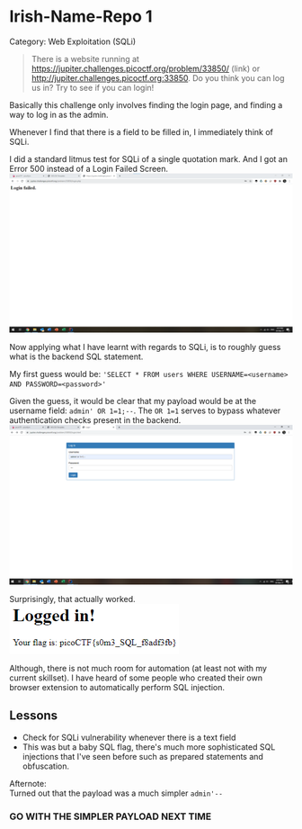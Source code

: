 # Irish-Name-Repo 1
Category: Web Exploitation (SQLi)
> There is a website running at https://jupiter.challenges.picoctf.org/problem/33850/ (link) or http://jupiter.challenges.picoctf.org:33850. Do you think you can log us in? Try to see if you can login!

Basically this challenge only involves finding the login page, and finding a way to log in as the admin.

Whenever I find that there is a field to be filled in, I immediately think of SQLi.

I did a standard litmus test for SQLi of a single quotation mark. And I got an Error 500 instead of a Login Failed Screen.
<img src='images/loginfailed.png' />

Now applying what I have learnt with regards to SQLi, is to roughly guess what is the backend SQL statement.

My first guess would be:
`'SELECT * FROM users WHERE USERNAME=<username> AND PASSWORD=<password>'`

Given the guess, it would be clear that my payload would be at the username field:
`admin' OR 1=1;--`. The `OR 1=1` serves to bypass whatever authentication checks present in the backend.
<img src='images/payload.png' />

Surprisingly, that actually worked.  
<img src='images/flag.png' />

Although, there is not much room for automation (at least not with my current skillset). I have heard of some people who created their own browser extension to automatically perform SQL injection.
## Lessons
* Check for SQLi vulnerability whenever there is a text field
* This was but a baby SQL flag, there's much more sophisticated SQL injections that I've seen before such as prepared statements and obfuscation.

Afternote:  
Turned out that the payload was a much simpler `admin'--`
### GO WITH THE SIMPLER PAYLOAD NEXT TIME

